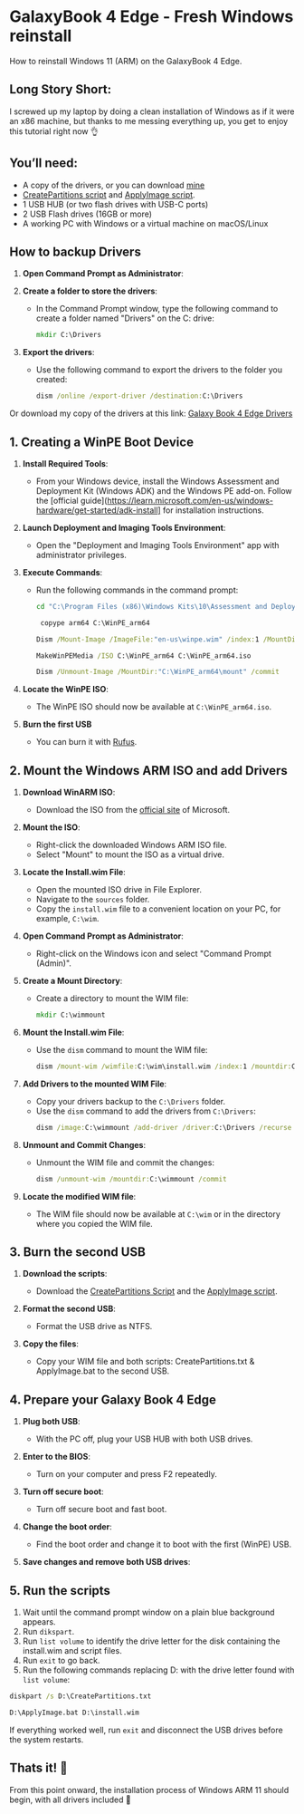 # GalaxyBook 4 Edge - Fresh Windows reinstall
How to reinstall Windows 11 (ARM) on the GalaxyBook 4 Edge.

## Long Story Short:
I screwed up my laptop by doing a clean installation of Windows as if it were an x86 machine, but thanks to me messing everything up, you get to enjoy this tutorial right now 👌

## You’ll need:
- A copy of the drivers, or you can download [mine](https://1024terabox.com/s/1cYVHED2nhbd3S3cM1zGlaQ)
- [CreatePartitions script](https://1024terabox.com/s/1GL2oZdSyj4WEn1o7h5S55Q) and [ApplyImage script](https://1024terabox.com/s/1SDr4T6cQp9GyqAXK44GOqg).
- 1 USB HUB (or two flash drives with USB-C ports)
- 2 USB Flash drives (16GB or more)
- A working PC with Windows or a virtual machine on macOS/Linux

## How to backup Drivers

1. **Open Command Prompt as Administrator**:

2. **Create a folder to store the drivers**:
   - In the Command Prompt window, type the following command to create a folder named "Drivers" on the C: drive:
     ```cmd
     mkdir C:\Drivers
     ```

3. **Export the drivers**:
   - Use the following command to export the drivers to the folder you created:
     ```cmd
     dism /online /export-driver /destination:C:\Drivers
     ```
Or download my copy of the drivers at this link: [Galaxy Book 4 Edge Drivers](https://1024terabox.com/s/1cYVHED2nhbd3S3cM1zGlaQ)

## 1. Creating a WinPE Boot Device

1. **Install Required Tools**:
   - From your Windows device, install the Windows Assessment and Deployment Kit (Windows ADK) and the Windows PE add-on. Follow the [official guide](https://learn.microsoft.com/en-us/windows-hardware/get-started/adk-install] for installation instructions.

2. **Launch Deployment and Imaging Tools Environment**:
   - Open the "Deployment and Imaging Tools Environment" app with administrator privileges.

3. **Execute Commands**:
   - Run the following commands in the command prompt:
     ```cmd
     cd "C:\Program Files (x86)\Windows Kits\10\Assessment and Deployment Kit\Windows Preinstallation Environment\arm64"
     ```
     ```cmd
      copype arm64 C:\WinPE_arm64
     ```
     ```cmd
     Dism /Mount-Image /ImageFile:"en-us\winpe.wim" /index:1 /MountDir:"C:\WinPE_arm64\mount"
      ```
      ```cmd
     MakeWinPEMedia /ISO C:\WinPE_arm64 C:\WinPE_arm64.iso
      ```
     ```cmd
     Dism /Unmount-Image /MountDir:"C:\WinPE_arm64\mount" /commit
     ```

4. **Locate the WinPE ISO**:
   - The WinPE ISO should now be available at `C:\WinPE_arm64.iso`.

5. **Burn the first USB**
   - You can burn it with [Rufus](https://rufus.ie/en/).

## 2. Mount the Windows ARM ISO and add Drivers

1. **Download WinARM ISO**:
   - Download the ISO from the [official site](https://www.microsoft.com/en-gb/software-download/windows11arm64?msockid=19c1f599bc176a070fb9e01dbd166bd1) of Microsoft.
     
2. **Mount the ISO**:
   - Right-click the downloaded Windows ARM ISO file.
   - Select "Mount" to mount the ISO as a virtual drive.

3. **Locate the Install.wim File**:
   - Open the mounted ISO drive in File Explorer.
   - Navigate to the `sources` folder.
   - Copy the `install.wim` file to a convenient location on your PC, for example, `C:\wim`.

4. **Open Command Prompt as Administrator**:
   - Right-click on the Windows icon and select "Command Prompt (Admin)".

5. **Create a Mount Directory**:
   - Create a directory to mount the WIM file:
     ```cmd
     mkdir C:\wimmount
     ```

6. **Mount the Install.wim File**:
   - Use the `dism` command to mount the WIM file:
     ```cmd
     dism /mount-wim /wimfile:C:\wim\install.wim /index:1 /mountdir:C:\wimmount
     ```

6. **Add Drivers to the mounted WIM File**:
   - Copy your drivers backup to the `C:\Drivers` folder.
   - Use the `dism` command to add the drivers from `C:\Drivers`:
     ```cmd
     dism /image:C:\wimmount /add-driver /driver:C:\Drivers /recurse
     ```

7. **Unmount and Commit Changes**:
   - Unmount the WIM file and commit the changes:
     ```cmd
     dism /unmount-wim /mountdir:C:\wimmount /commit
     ```
     
8. **Locate the modified WIM file**:
   - The WIM file should now be available at `C:\wim` or in the directory where you copied the WIM file.

## 3. Burn the second USB

1. **Download the scripts**:
   - Download the [CreatePartitions Script](https://1024terabox.com/s/1GL2oZdSyj4WEn1o7h5S55Q) and the [ApplyImage script](https://1024terabox.com/s/1SDr4T6cQp9GyqAXK44GOqg).
  
2. **Format the second USB**:
   - Format the USB drive as NTFS.
  
3. **Copy the files**:
   - Copy your WIM file and both scripts: CreatePartitions.txt & ApplyImage.bat to the second USB.
  
## 4. Prepare your Galaxy Book 4 Edge

1. **Plug both USB**:
   - With the PC off, plug your USB HUB with both USB drives.

2. **Enter to the BIOS**:
   - Turn on your computer and press F2 repeatedly.
  
3. **Turn off secure boot**:
   - Turn off secure boot and fast boot.
  
4. **Change the boot order**:
   - Find the boot order and change it to boot with the first (WinPE) USB.

5. **Save changes and remove both USB drives**:

## 5. Run the scripts
1. Wait until the command prompt window on a plain blue background appears.
2. Run `dikspart`.
3. Run `list volume` to identify the drive letter for the disk containing the install.wim and script files.
4. Run `exit` to go back.
5. Run the following commands replacing D: with the drive letter found with `list volume`:
```cmd
diskpart /s D:\CreatePartitions.txt
```
```cmd
D:\ApplyImage.bat D:\install.wim
```
If everything worked well, run `exit` and disconnect the USB drives before the system restarts.

## Thats it! 🙌
From this point onward, the installation process of Windows ARM 11 should begin, with all drivers included 🫡



